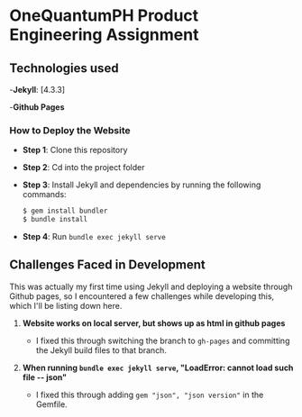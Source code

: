 # OneQuantumPH Product Engineering Assignment

## Technologies used

-**Jekyll**: [4.3.3]

-**Github Pages**

### How to Deploy the Website

- **Step 1**: Clone this repository 

- **Step 2**: Cd into the project folder

- **Step 3**: Install Jekyll and dependencies by running the following commands:
    ```bash
    $ gem install bundler
    $ bundle install
    ```
- **Step 4**: Run `bundle exec jekyll serve`


## Challenges Faced in Development

This was actually my first time using Jekyll and deploying a website through Github pages, so I encountered a few challenges while developing this, which I'll be listing down here.

1. **Website works on local server, but shows up as html in github pages**
    - I fixed this through switching the branch to `gh-pages` and committing the Jekyll build files to that branch.

2. **When running `bundle exec jekyll serve`, "LoadError: cannot load such file -- json"**
    - I fixed this through adding `gem "json", "json version"` in the Gemfile.